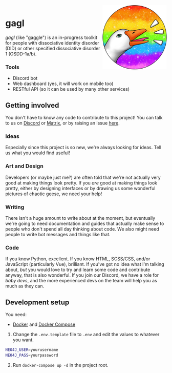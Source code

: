 <img src="./docs/images/gail_icon.png" alt="Gail, our chaotic goose" align="right" width="200px" height="200px"/>

# gagl
_gagl_ (like "gaggle") is an in-progress toolkit for people with dissociative identity disorder (DID) or other specified dissociative disorder 1 (OSDD-1a/b).

### Tools
- Discord bot
- Web dashboard (yes, it will work on mobile too)
- RESTful API (so it can be used by many other services)

## Getting involved
You don't have to know any code to contribute to this project!
You can talk to us on [Discord](https://discord.gg/MPVKh4P95m) or [Matrix](https://matrix.to/#/!oFczzPeAwxVwWBQhoj:matrix.org?via=matrix.org), or by raising an issue [here](https://github.com/weareknot/gagl/issues/new/choose).   

### Ideas
Especially since this project is so new, we're always looking for ideas. Tell us what you would find useful!

### Art and Design
Developers (or maybe just me?) are often told that we're not actually very good at making things look pretty. If you _are_ good at making things look pretty, either by designing interfaces or by drawing us some wonderful pictures of chaotic geese, we need your help!

### Writing
There isn't a huge amount to write about at the moment, but eventually we're going to need documentation and guides that actually make sense to people who don't spend all day thinking about code. We also might need people to write bot messages and things like that.

### Code
If you know Python, excellent. If you know HTML, SCSS/CSS, and/or JavaScript (particularly Vue), brilliant. If you've got no idea what I'm talking about, _but_ you would love to try and learn some code and contribute anyway, that is also wonderful. If you join our Discord, we have a role for _baby devs_, and the more experienced devs on the team will help you as much as they can.

## Development setup
You need:
- [Docker](https://docs.docker.com/engine/install) and [Docker Compose](https://docs.docker.com/compose/install)

1. Change the `.env.template` file to `.env` and edit the values to whatever you want.
```sh
NEO4J_USER=yourusername
NEO4J_PASS=yourpassword
```

2. Run `docker-compose up -d` in the project root.
